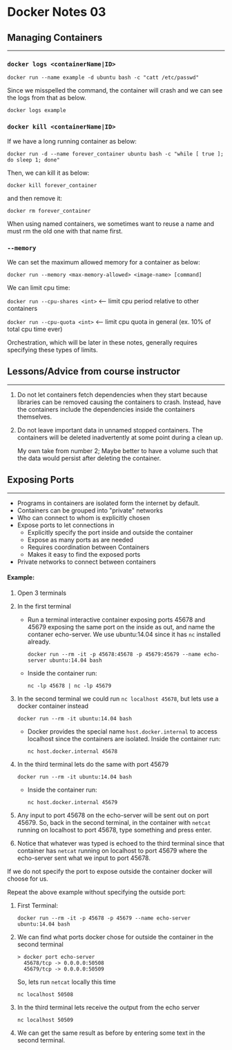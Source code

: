 # Docker Notes 03

## Managing Containers

---

### `docker logs <containerName|ID>`

`docker run --name example -d ubuntu bash -c "catt /etc/passwd"`

Since we misspelled the command, the container will crash and we can see the logs from that as below.

`docker logs example`

### `docker kill <containerName|ID>`

If we have a long running container as below:

`docker run -d --name forever_container ubuntu bash -c "while [ true ]; do sleep 1; done"`

Then, we can kill it as below:

`docker kill forever_container`

and then remove it:

`docker rm forever_container`

When using named containers, we sometimes want to reuse a name and must rm the old one with that
name first.

### `--memory`

We can set the maximum allowed memory for a container as below:

`docker run --memory <max-memory-allowed> <image-name> [command]`

We can limit cpu time:

`docker run --cpu-shares <int>` <-- limit cpu period relative to other containers

`docker run --cpu-quota <int>` <-- limit cpu quota in general (ex. 10% of total cpu time ever)

Orchestration, which will be later in these notes, generally requires specifying these types of limits.

## Lessons/Advice from course instructor

---

1. Do not let containers fetch dependencies when they start because libraries can be removed
   causing the containers to crash. Instead, have the containers include the dependencies inside
   the containers themselves.

2. Do not leave important data in unnamed stopped containers. The containers will be deleted
   inadvertently at some point during a clean up.

   My own take from number 2; Maybe better to have a volume such that the data would persist after
   deleting the container.

## Exposing Ports

---

* Programs in containers are isolated form the internet by default.
* Containers can be grouped into "private" networks
* Who can connect to whom is explicitly chosen
* Expose ports to let connections in
  - Explicitly specify the port inside and outside the container
  - Expose as many ports as are needed
  - Requires coordination between Containers
  - Makes it easy to find the exposed ports
* Private networks to connect between containers

#### Example:

1. Open 3 terminals
2. In the first terminal
   - Run a terminal interactive container exposing ports 45678 and 45679 exposing the same port
     on the inside as out, and name the contaner echo-server. We use ubuntu:14.04 since it has
     `nc` installed already.

      `docker run --rm -it -p 45678:45678 -p 45679:45679 --name echo-server ubuntu:14.04 bash`

   - Inside the container run:

     `nc -lp 45678 | nc -lp 45679`
3. In the second terminal we could run `nc localhost 45678`, but lets use a docker container instead

    `docker run --rm -it ubuntu:14.04 bash`

    - Docker provides the special name `host.docker.internal` to access localhost since the containers
      are isolated. Inside the container run:

      `nc host.docker.internal 45678`

4. In the third terminal lets do the same with port 45679

    `docker run --rm -it ubuntu:14.04 bash`

    - Inside the container run:

      `nc host.docker.internal 45679`

5. Any input to port 45678 on the echo-server will be sent out on port 45679. So, back in the
   second terminal, in the container with `netcat` running on localhost to port 45678, type
   something and press enter.

6. Notice that whatever was typed is echoed to the third terminal since that container has
   `netcat` running on localhost to port 45679 where the echo-server sent what we input to
   port 45678.

If we do not specify the port to expose outside the container docker will choose for us.

Repeat the above example without specifying the outside port:

1. First Terminal:

   `docker run --rm -it -p 45678 -p 45679 --name echo-server ubuntu:14.04 bash`

2. We can find what ports docker chose for outside the container in the second terminal
   ```
   > docker port echo-server
     45678/tcp -> 0.0.0.0:50508
     45679/tcp -> 0.0.0.0:50509
   ```

   So, lets run `netcat` locally this time

   `nc localhost 50508`

3. In the third terminal lets receive the output from the echo server

   `nc localhost 50509`

4. We can get the same result as before by entering some text in the second terminal.

